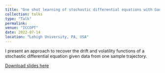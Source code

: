```yaml
---
title: "One shot learning of stochastic differential equations with Gaussian processes and computational graph completion."
collection: talks
type: "Talk"
permalink: 
venue: "ICCOPT"
date: 2022-07-14
location: "Lehigh University, PA, USA"
---
```

I present an approach to recover the drift and volatility functions of a stochastic differential equation 
given data from one sample trajectory.

[Download slides here](http://matthieudarcy.github.io/files/One_shot_learning_for_SDEs_with_kernels.pdf)
